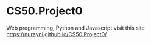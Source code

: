 # CS50.Project0
Web programming, Python and Javascript
visit this site https://nurayni.github.io/CS50.Project0/
